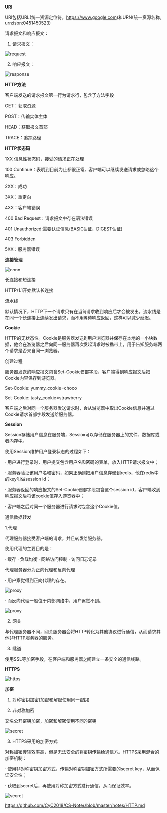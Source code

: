 **URI**

URI包括URL(统一资源定位符，https://www.google.com)和URN(统一资源名称, urn:isbn:0451450523)

请求报文和响应报文：

1. 请求报文：

![request](6.png)

2. 响应报文：

![response](7.png)

**HTTP方法**

客户端发送的请求报文第一行为请求行，包含了方法字段

GET：获取资源

POST：传输实体主体

HEAD：获取报文首部

TRACE：追踪路径

**HTTP状态码**

1XX 信息性状态码，接受的请求正在处理

100 Continue：表明到目前为止都很正常，客户端可以继续发送请求或忽略这个响应。

2XX：成功

3XX：重定向

4XX：客户端错误

400 Bad Request：请求报文中存在语法错误

401 Unauthorized:需要认证信息(BASIC认证、DIGEST认证)

403 Forbidden

5XX：服务器错误

**连接管理**

![conn](8.png)

长连接和短连接

HTTP/1.1开始默认长连接

流水线

默认情况下，HTTP下一个请求只有在当前请求收到响应后才会被发出。流水线是在同一个长连接上连续发出请求，而不用等待响应返回，这样可以减少延迟。

**Cookie**

HTTP的无状态性。Cookie是服务器发送到用户浏览器并保存在本地的一小块数据，他会在游览器之后向同一服务器再次发起请求时被携带上，用于告知服务端两个请求是否来自同一浏览器。

创建过程

服务器发送的响应报文包含Set-Cookie首部字段，客户端得到响应报文后把Cookie内容保存到游览器。

Set-Cookie: yummy_cookie=choco

Set-Cookie: tasty_cookie=strawberry

客户端之后对同一个服务器发送请求时，会从游览器中取出Cookie信息并通过Cookie请求首部字段发送给服务器。

**Session**

Session存储用户信息在服务端，Session可以存储在服务器上的文件、数据库或者内存中。

使用Session维护用户登录状态的过程如下：

· 用户进行登录时，用户提交包含用户名和密码的表单，放入HTTP请求报文中；

· 服务器验证该用户名和密码，如果正确则把用户信息存储到redis，他在redis中的key叫做session id；

· 服务器返回的响应报文的Set-Cookie首部字段包含这个session id，客户端收到响应报文后将该cookie值存入游览器中；

· 客户端之后对同一个服务器进行请求时包含这个Cookie值。

通信数据转发

1.代理

代理服务器接受客户端的请求，并且转发给服务器。

使用代理的主要目的是：

· 缓存 · 负载均衡 · 网络访问控制 · 访问日志记录

代理服务器分为正向代理和反向代理

· 用户察觉得到正向代理的存在。

![proxy](9.png)

· 而反向代理一般位于内部网络中，用户察觉不到。

![proxy](10.png)

2. 网关

与代理服务器不同，网关服务器会将HTTP转化为其他协议进行通信，从而请求其他非HTTP服务器的服务。

3. 隧道

使用SSL等加密手段，在客户端和服务器之间建立一条安全的通信线路。

**HTTPS**

![https](11.jpeg)

**加密**

1. 对称密钥加密(加密和解密使用同一密钥)

2. 非对称加密

又名公开密钥加密，加密和解密使用不同的密钥

![secret](12.png)

3. HTTPS采用的加密方式

对称加密传输效率高，但是无法安全的将密钥传输给通信方。HTTPS采用混合的加密机制：

· 使用非对称密钥加密方式，传输对称密钥加密方式所需要的secret key，从而保证安全性；

· 获取到secret后，再使用对称加密方式进行通信，从而保证效率。

![secret](13.png)


https://github.com/CyC2018/CS-Notes/blob/master/notes/HTTP.md


